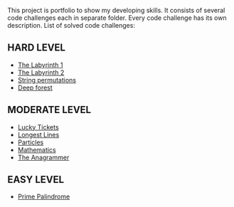 This project is portfolio to show my developing skills. 
It consists of several code challenges each in separate folder.
Every code challenge has its own description. 
List of solved code challenges:

HARD LEVEL
----------
* [The Labyrinth 1](/labyrinth/README.md)
* [The Labyrinth 2](/labyrinth2/README.md)
* [String permutations](/string-permutations/README.md)
* [Deep forest](/deepforest/README.md)


MODERATE LEVEL
--------------
* [Lucky Tickets](/lucky-tickets/README.md)
* [Longest Lines](/longest-lines/README.md)
* [Particles](/particles/README.md)
* [Mathematics](/math/README.md)
* [The Anagrammer](/anagrammer/README.md)

EASY LEVEL
----------
* [Prime Palindrome](/prime-palindrome/README.md)

   